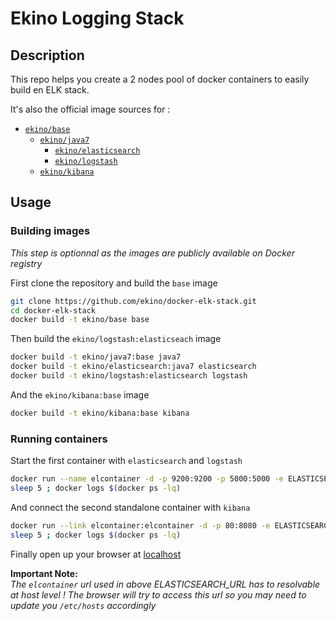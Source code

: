 # Ekino Logging Stack

## Description

This repo helps you create a 2 nodes pool of docker containers to easily build
en ELK stack.

It's also the official image sources for :
* [`ekino/base`](https://registry.hub.docker.com/u/ekino/base/)
  * [`ekino/java7`](https://registry.hub.docker.com/u/ekino/java7/)
    * [`ekino/elasticsearch`](https://registry.hub.docker.com/u/ekino/elasticsearch/)
    * [`ekino/logstash`](https://registry.hub.docker.com/u/ekino/logstash/)
  * [`ekino/kibana`](https://registry.hub.docker.com/u/ekino/kibana/)

## Usage

### Building images

*This step is optionnal as the images are publicly available on Docker registry*

First clone the repository and build the `base` image
```bash
git clone https://github.com/ekino/docker-elk-stack.git
cd docker-elk-stack
docker build -t ekino/base base
```

Then build the `ekino/logstash:elasticseach` image
```bash
docker build -t ekino/java7:base java7
docker build -t ekino/elasticsearch:java7 elasticsearch
docker build -t ekino/logstash:elasticsearch logstash
```

And the `ekino/kibana:base` image
```bash
docker build -t ekino/kibana:base kibana
```

### Running containers

Start the first container with `elasticsearch` and `logstash`
```bash
docker run --name elcontainer -d -p 9200:9200 -p 5000:5000 -e ELASTICSEARCH_AUTH=none ekino/logstash:elasticsearch
sleep 5 ; docker logs $(docker ps -lq)
```

And connect the second standalone container with `kibana`
```bash
docker run --link elcontainer:elcontainer -d -p 80:8080 -e ELASTICSEARCH_URL="http://elcontainer:9200" ekino/kibana:base
sleep 5 ; docker logs $(docker ps -lq)
```

Finally open up your browser at [localhost](http://localhost/)

**Important Note:**  
*The `elcontainer` url used in above ELASTICSEARCH_URL has to resolvable at 
host level ! The browser will try to access this url so you may need to update 
you `/etc/hosts` accordingly*